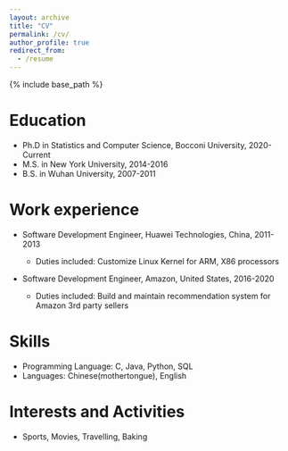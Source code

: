 ```yaml
---
layout: archive
title: "CV"
permalink: /cv/
author_profile: true
redirect_from:
  - /resume
---
```


{% include base_path %}

Education
======
* Ph.D in Statistics and Computer Science, Bocconi University, 2020-Current
* M.S. in New York University, 2014-2016
* B.S. in Wuhan University, 2007-2011

Work experience
======
* Software Development Engineer, Huawei Technologies, China, 2011-2013
  * Duties included: Customize Linux Kernel for ARM, X86 processors

* Software Development Engineer, Amazon, United States, 2016-2020
  * Duties included: Build and maintain recommendation system for Amazon 3rd party sellers
  
Skills
======
* Programming Language: C, Java, Python, SQL
* Languages: Chinese(mothertongue), English

Interests and Activities
======
* Sports, Movies, Travelling, Baking
